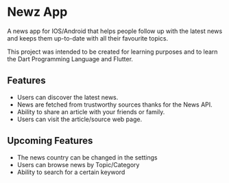 # Newz App
A news app for IOS/Android that helps people follow up with the latest news and keeps them up-to-date with all their favourite topics.

This project was intended to be created for learning purposes and to learn the Dart Programming Language and Flutter.

## Features
- Users can discover the latest news.
- News are fetched from trustworthy sources thanks for the News API.
- Ability to share an article with your friends or family.
- Users can visit the article/source web page.

## Upcoming Features
- The news country can be changed in the settings
- Users can browse news by Topic/Category
- Ability to search for a certain keyword